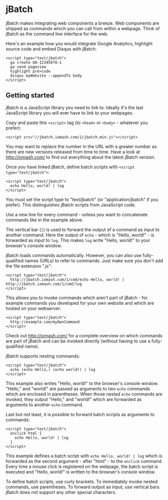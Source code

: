 # jBatch

jBatch makes integrating web components a breeze. Web components are shipped as commands which you can call from within a webpage. Think of jBatch as the command line interface for the web.

Here's an example how you would integrate Google Analytics, highlight source code and embed Disqus with jBatch:

```
<script type="text/jbatch">
  ga create UA-12345678-1
  ga send pageview
  highlight pre>code
  disqus myWebsite --appendTo body
</script>
```

## Getting started

jBatch is a JavaScript library you need to link to. Ideally it's the last JavaScript library you will ever have to link to your webpages.

Copy and paste this `<script>` tag (to `<head>` or `<body>` - whatever you prefer):

```
<script src="//jbatch.iomash.com/1/jbatch.min.js"></script>
```

You may want to replace the number in the URL with a greater number as there are new versions released from time to time. Have a look at http://iomash.com/ to find out everything about the latest jBatch version.

Once you have linked jBatch, define batch scripts with `<script type="text/jbatch">`:

```
<script type="text/jbatch">
  echo Hello, world! | log
</script>
```

You must set the script type to "text/jbatch" (or "application/jbatch" if you prefer). This distinguishes jBatch scripts from JavaScript code.

Use a new line for every command - unless you want to concatenate commands like in the example above.

The vertical bar (`|`) is used to forward the output of a command as input to another command. Here the output of `echo` - which is "Hello, world!" - is forwarded as input to `log`. This makes `log` write "Hello, world!" to your browser's console window.

jBatch loads commands automatically. However, you can also use fully-qualified names (URLs) to refer to commands. Just make sure you don't add the file extension ".js":

```
<script type="text/jbatch">
  http://jbatch.iomash.com/1/cmd/echo Hello, world! | http://jbatch.iomash.com/1/cmd/log
</script>
```

This allows you to invoke commands which aren't part of jBatch - for example commands you developed for your own website and which are hosted on your webserver:

```
<script type="text/jbatch">
  http://example.com/myOwnCommand
</script>
```

Check out http://iomash.com/ for a complete overview on which commands are part of jBatch and can be invoked directly (without having to use a fully-qualified name).

jBatch supports nesting commands:

```
<script type="text/jbatch">
  echo (echo Hello,) (echo world!) | log
</script>
```

This example also writes "Hello, world!" to the browser's console window. "Hello," and "world!" are passed as arguments to two `echo` commands which are enclosed in parentheses. When those nested `echo` commands are invoked, they output "Hello," and "world!" which are forwarded as arguments to another `echo` command.

Last but not least, it is possible to forward batch scripts as arguments to commands:

```
<script type="text/jbatch">
  onclick html {
    echo Hello, world! | log
  }
</script>
```

This example defines a batch script with `echo Hello, world! | log` which is forwarded as the second argument - after "html" - to the `onclick` command. Every time a mouse click is registered on the webpage, the batch script is executed and "Hello, world!" is written to the browser's console window.

To define batch scripts, use curly brackets. To immediately invoke nested commands, use parentheses. To forward output as input, use vertical bars. jBatch does not support any other special characters.
